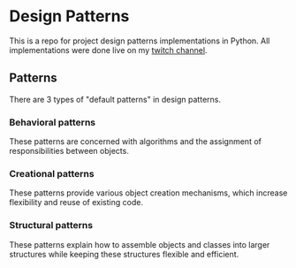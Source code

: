 # Design Patterns

This is a repo for project design patterns implementations in Python. All implementations were done live on my [twitch channel](https://twitch.tv/vcwild).

## Patterns

There are 3 types of "default patterns" in design patterns.

### Behavioral patterns

These patterns are concerned with algorithms and the assignment of responsibilities between objects.

### Creational patterns

These patterns provide various object creation mechanisms, which increase flexibility and reuse of existing code.

### Structural patterns

These patterns explain how to assemble objects and classes into larger structures while keeping these structures flexible and efficient.
